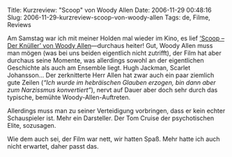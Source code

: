 Title: Kurzreview: "Scoop" von Woody Allen
Date: 2006-11-29 00:48:16
Slug: 2006-11-29-kurzreview-scoop-von-woody-allen
Tags: de, Filme, Reviews


Am Samstag war ich mit meiner Holden mal wieder im Kino, es lief [‘Scoop – Der
Knüller’ von Woody Allen][1]—durchaus heiter! Gut, Woody Allen muss man mögen
(was bei uns beiden eigentlich nicht zutrifft), der Film hat aber durchaus
seine Momente, was allerdings sowohl an der eigentlichen Geschichte als auch
am Ensemble liegt. Hugh Jackman, Scarlet Johansson… Der zerknitterte Herr
Allen hat zwar auch ein paar ziemlich gute Zeilen (_“Ich wurde im hebräischen
Glauben erzogen, bin dann aber zum Narzissmus konvertiert”_), nervt auf Dauer
aber doch sehr durch das typische, bemühte Woody-Allen-Auftreten.

Allerdings muss man zu seiner Verteidigung vorbringen, dass er kein echter
Schauspieler ist. Mehr ein Darsteller. Der Tom Cruise der psychotischen Elite,
sozusagen.

Wie dem auch sei, der Film war nett, wir hatten Spaß. Mehr hatte ich auch
nicht erwartet, daher passt das.

   [1]: http://de.movies.yahoo.com/s/scoop-der-knueller/index-2109924.html
